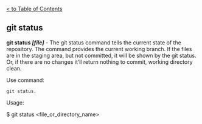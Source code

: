 [< to Table of Contents](./readme.md)

## git status 

**git status *[file]*** - The git status command tells the current state of the repository.
The command provides the current working branch. If the files are in the staging area, but not committed, it will be shown by the git status. Or, if there are no changes it’ll return nothing to commit, working directory clean.

Use command:
```bash=
git status.
```

Usage:

$ git status  <file_or_directory_name> 